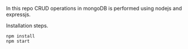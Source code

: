 In this repo CRUD operations in mongoDB is performed using nodejs and expressjs.

Installation steps.
```
npm install
npm start
```
